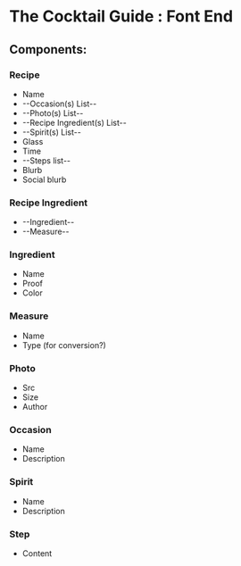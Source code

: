 # The Cocktail Guide : Font End

## Components:

### Recipe
* Name
* --Occasion(s) List--
* --Photo(s) List--
* --Recipe Ingredient(s) List--
* --Spirit(s) List--  
* Glass
* Time
* --Steps list--
* Blurb
* Social blurb


### Recipe Ingredient
* --Ingredient--
* --Measure--

### Ingredient
* Name
* Proof
* Color

### Measure
* Name
* Type (for conversion?)  

### Photo
* Src
* Size
* Author

### Occasion
* Name
* Description

### Spirit
* Name
* Description

### Step
* Content
